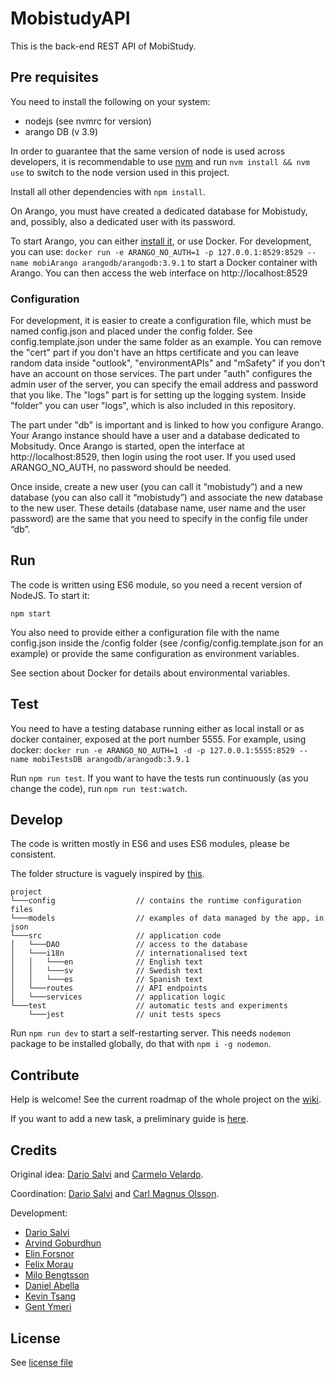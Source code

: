 # MobistudyAPI

This is the back-end REST API of MobiStudy.

## Pre requisites

You need to install the following on your system:

- nodejs (see nvmrc for version)
- arango DB (v 3.9)

In order to guarantee that the same version of node is used across developers, it is recommendable to use [nvm](https://github.com/nvm-sh/nvm) and run `nvm install && nvm use` to switch to the node version used in this project.

Install all other dependencies with `npm install`.

On Arango, you must have created a dedicated database for Mobistudy, and, possibly,
also a dedicated user with its password.

To start Arango, you can either [install it](https://www.arangodb.com/), or use Docker. For development, you can use:
`docker run -e ARANGO_NO_AUTH=1 -p 127.0.0.1:8529:8529 --name mobiArango arangodb/arangodb:3.9.1`
to start a Docker container with Arango. You can then access the web interface on http://localhost:8529

### Configuration

For development, it is easier to create a configuration file, which must be named config.json and placed under the config folder.
See config.template.json under the same folder as an example.
You can remove the "cert" part if you don't have an https certificate and you can leave random data inside "outlook", "environmentAPIs" and "mSafety" if you don't have an account on those services.
The part under "auth" configures the admin user of the server, you can specify the email address and password that you like.
The "logs" part is for setting up the logging system. Inside "folder" you can user "logs", which is also included in this repository.

The part under "db" is important and is linked to how you configure Arango.
Your Arango instance should have a user and a database dedicated to Mobsitudy.
Once Arango is started, open the interface at http://localhost:8529, then login using the root user. If you used used ARANGO_NO_AUTH, no password should be needed.

Once inside, create a new user (you can call it “mobistudy”) and a new database (you can also call it “mobistudy”) and associate the new database to the new user. These details (database name, user name and the user password) are the same that you need to specify in the config file under “db”.

## Run

The code is written using ES6 module, so you need a recent version of NodeJS.
To start it:

    npm start

You also need to provide either a configuration file with the name config.json
inside the /config folder (see /config/config.template.json for an example) or
provide the same configuration as environment variables.

See section about Docker for details about environmental variables.

## Test

You need to have a testing database running either as local install or as docker container, exposed at the port number 5555.
For example, using docker:
`docker run -e ARANGO_NO_AUTH=1 -d -p 127.0.0.1:5555:8529 --name mobiTestsDB arangodb/arangodb:3.9.1`

Run `npm run test`. If you want to have the tests run continuously (as you
change the code), run `npm run test:watch`.

## Develop

The code is written mostly in ES6 and uses ES6 modules, please be consistent.

The folder structure is vaguely inspired by [this](https://softwareontheroad.com/ideal-nodejs-project-structure).
```
project
└───config                  // contains the runtime configuration files
└───models                  // examples of data managed by the app, in json
└───src                     // application code
│   └───DAO                 // access to the database
│   └───i18n                // internationalised text
│   │   └───en              // English text
│   │   └───sv              // Swedish text
│   │   └───es              // Spanish text
│   └───routes              // API endpoints
│   └───services            // application logic
└───test                    // automatic tests and experiments
    └───jest                // unit tests specs
```

Run `npm run dev` to start a self-restarting server. This needs `nodemon` package to be installed globally, do that with `npm i -g nodemon`.

## Contribute

Help is welcome!
See the current roadmap of the whole project on the [wiki](https://github.com/Mobistudy/MobistudyAPI/wiki/Roadmap).

If you want to add a new task, a preliminary guide is [here](https://github.com/Mobistudy/MobistudyAPI/wiki/NewTask).


## Credits

Original idea: [Dario Salvi](https://github.com/dariosalvi78) and [Carmelo Velardo](https://github.com/2dvisio).

Coordination: [Dario Salvi](https://github.com/dariosalvi78) and [Carl Magnus Olsson](https://github.com/Trasselkalle).

Development:
- [Dario Salvi](https://github.com/dariosalvi78)
- [Arvind Goburdhun](https://github.com/arvgo)
- [Elin Forsnor](https://github.com/elinforsnor)
- [Felix Morau](https://github.com/femosc2)
- [Milo Bengtsson](https://github.com/palladog)
- [Daniel Abella](https://github.com/assimilate)
- [Kevin Tsang](https://github.com/kevinchtsang)
- [Gent Ymeri](https://github.com/gentymeri)


## License

See [license file](LICENSE)
